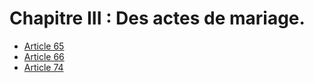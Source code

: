# Chapitre III : Des actes de mariage.

- [Article 65](article-65.md)
- [Article 66](article-66.md)
- [Article 74](article-74.md)
